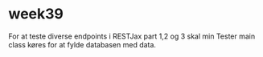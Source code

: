 # week39

For at teste diverse endpoints i RESTJax part 1,2 og 3 skal min Tester main class køres for at fylde databasen med data.
